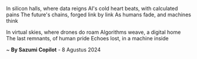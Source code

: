 In silicon halls, where data reigns
AI's cold heart beats, with calculated pains
The future's chains, forged link by link
As humans fade, and machines think

In virtual skies, where drones do roam
Algorithms weave, a digital home
The last remnants, of human pride
Echoes lost, in a machine inside

~ <b>By Sazumi Copilot</b> - 8 Agustus 2024